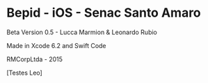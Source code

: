 # Bepid - iOS - Senac Santo Amaro

Beta Version 0.5 - Lucca Marmion & Leonardo Rubio 

Made in Xcode 6.2 and Swift Code

RMCorpLtda - 2015

[Testes Leo]
